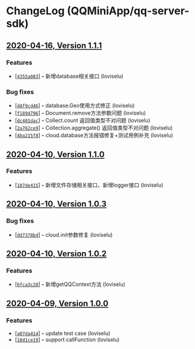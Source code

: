 # ChangeLog (QQMiniApp/qq-server-sdk)

## [2020-04-16, Version  1.1.1](http://git.code.oa.com/QQMiniApp/qq-server-sdk/-/tags/1.1.1)



### Features

 - [[```4355a083```](http://git.code.oa.com/QQMiniApp/qq-server-sdk/commit/4355a083ec708ba6b7e39b33c6b35b0126f03de6)] __-__ 新增database相关接口 (loviselu)

### Bug fixes

 - [[```d4f9cd46```](http://git.code.oa.com/QQMiniApp/qq-server-sdk/commit/d4f9cd461cb807a20ca0334a3b33b923448e7fdd)] __-__ database.Geo使用方式修正 (loviselu)
 - [[```f189d796```](http://git.code.oa.com/QQMiniApp/qq-server-sdk/commit/f189d79617f886ce7c5ae09049b42e1e7a967002)] __-__ Document.remove方法参数问题 (loviselu)
 - [[```dc401dac```](http://git.code.oa.com/QQMiniApp/qq-server-sdk/commit/dc401dac6e4a93668669e9f83946a138d2053e99)] __-__ Collect.count 返回值类型不对问题 (loviselu)
 - [[```2a762ce9```](http://git.code.oa.com/QQMiniApp/qq-server-sdk/commit/2a762ce9f376f2537196b89cb59e2c2d3eafc603)] __-__ Collection.aggregate() 返回值类型不对问题 (loviselu)
 - [[```4ba215f8```](http://git.code.oa.com/QQMiniApp/qq-server-sdk/commit/4ba215f8af6d34768c8ae388b0265abe0a0785ac)] __-__ cloud.database方法报错修复+测试用例补充 (loviselu)




## [2020-04-10, Version  1.1.0](http://git.code.oa.com/QQMiniApp/qq-server-sdk/-/tags/1.1.0)



### Features

 - [[```187de415```](http://git.code.oa.com/QQMiniApp/qq-server-sdk/commit/187de41571c00e7d26494abf3f5f1a5d9e84b084)] __-__ 新增文件存储相关接口，新增logger接口 (loviselu)




## [2020-04-10, Version  1.0.3](http://git.code.oa.com/QQMiniApp/qq-server-sdk/-/tags/1.0.3)


### Bug fixes

 - [[```dd7378bd```](http://git.code.oa.com/QQMiniApp/qq-server-sdk/commit/dd7378bdf44f6545dbbb3a0af85d8b9f599ebee3)] __-__ cloud.init参数修复 (loviselu)




## [2020-04-10, Version  1.0.2](http://git.code.oa.com/QQMiniApp/qq-server-sdk/-/tags/1.0.2)



### Features

 - [[```6fca3c28```](http://git.code.oa.com/QQMiniApp/qq-server-sdk/commit/6fca3c285abedd2839ded3eb68d76194fe5d38c0)] __-__ 新增getQQContext方法 (loviselu)




## [2020-04-09, Version  1.0.0](http://git.code.oa.com/QQMiniApp/qq-server-sdk/-/tags/1.0.0)



### Features

 - [[```a07da414```](http://git.code.oa.com/QQMiniApp/qq-server-sdk/commit/a07da4145ed6a0504bc49036b681617f07a54cef)] __-__ update test case (loviselu)
 - [[```18d1ce19```](http://git.code.oa.com/QQMiniApp/qq-server-sdk/commit/18d1ce199c9723bea37495bdb5cdd45126c10c6a)] __-__ support callFunction (loviselu)




